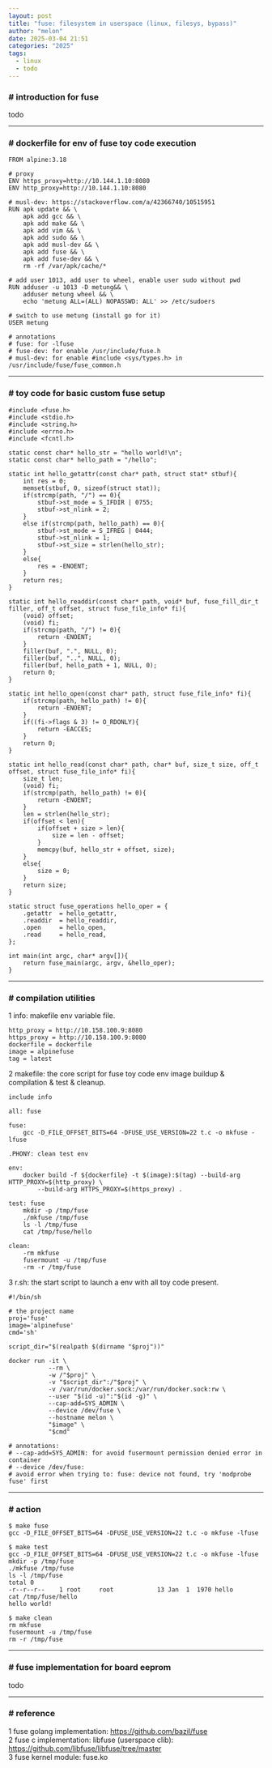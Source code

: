 ```yaml
---
layout: post
title: "fuse: filesystem in userspace (linux, filesys, bypass)"
author: "melon"
date: 2025-03-04 21:51
categories: "2025"
tags:
  - linux
  - todo
---
```


### # introduction for fuse
todo

<hr>

### # dockerfile for env of fuse toy code execution

```text
FROM alpine:3.18

# proxy
ENV https_proxy=http://10.144.1.10:8080
ENV http_proxy=http://10.144.1.10:8080

# musl-dev: https://stackoverflow.com/a/42366740/10515951
RUN apk update && \
    apk add gcc && \
    apk add make && \
    apk add vim && \
    apk add sudo && \
    apk add musl-dev && \
    apk add fuse && \
    apk add fuse-dev && \
    rm -rf /var/apk/cache/*

# add user 1013, add user to wheel, enable user sudo without pwd
RUN adduser -u 1013 -D metung&& \
    adduser metung wheel && \
    echo 'metung ALL=(ALL) NOPASSWD: ALL' >> /etc/sudoers

# switch to use metung (install go for it)
USER metung

# annotations
# fuse: for -lfuse
# fuse-dev: for enable /usr/include/fuse.h
# musl-dev: for enable #include <sys/types.h> in /usr/include/fuse/fuse_common.h
```

<hr>

### # toy code for basic custom fuse setup

```text
#include <fuse.h>
#include <stdio.h>
#include <string.h>
#include <errno.h>
#include <fcntl.h>

static const char* hello_str = "hello world!\n";
static const char* hello_path = "/hello";

static int hello_getattr(const char* path, struct stat* stbuf){
    int res = 0;
    memset(stbuf, 0, sizeof(struct stat));
    if(strcmp(path, "/") == 0){
        stbuf->st_mode = S_IFDIR | 0755;
        stbuf->st_nlink = 2;
    }
    else if(strcmp(path, hello_path) == 0){
        stbuf->st_mode = S_IFREG | 0444;
        stbuf->st_nlink = 1;
        stbuf->st_size = strlen(hello_str);
    }
    else{
        res = -ENOENT;
    }
    return res;
}

static int hello_readdir(const char* path, void* buf, fuse_fill_dir_t filler, off_t offset, struct fuse_file_info* fi){
    (void) offset;
    (void) fi;
    if(strcmp(path, "/") != 0){
        return -ENOENT;
    }
    filler(buf, ".", NULL, 0);
    filler(buf, "..", NULL, 0);
    filler(buf, hello_path + 1, NULL, 0);
    return 0;
}

static int hello_open(const char* path, struct fuse_file_info* fi){
    if(strcmp(path, hello_path) != 0){
        return -ENOENT;
    }
    if((fi->flags & 3) != O_RDONLY){
        return -EACCES;
    }
    return 0;
}

static int hello_read(const char* path, char* buf, size_t size, off_t offset, struct fuse_file_info* fi){
    size_t len;
    (void) fi;
    if(strcmp(path, hello_path) != 0){
        return -ENOENT;
    }
    len = strlen(hello_str);
    if(offset < len){
        if(offset + size > len){
            size = len - offset;
        }
        memcpy(buf, hello_str + offset, size);
    }
    else{
        size = 0;
    }
    return size;
}

static struct fuse_operations hello_oper = {
    .getattr  = hello_getattr,
    .readdir  = hello_readdir,
    .open     = hello_open,
    .read     = hello_read,
};

int main(int argc, char* argv[]){
    return fuse_main(argc, argv, &hello_oper);
}
```

<hr>

### # compilation utilities
1 info: makefile env variable file.

```text
http_proxy = http://10.158.100.9:8080
https_proxy = http://10.158.100.9:8080
dockerfile = dockerfile
image = alpinefuse
tag = latest
```

2 makefile: the core script for fuse toy code env image buildup & compilation & test & cleanup.

```text
include info

all: fuse

fuse:
	gcc -D_FILE_OFFSET_BITS=64 -DFUSE_USE_VERSION=22 t.c -o mkfuse -lfuse

.PHONY: clean test env

env:
	docker build -f ${dockerfile} -t $(image):$(tag) --build-arg HTTP_PROXY=$(http_proxy) \
		--build-arg HTTPS_PROXY=$(https_proxy) .

test: fuse 
	mkdir -p /tmp/fuse
	./mkfuse /tmp/fuse
	ls -l /tmp/fuse
	cat /tmp/fuse/hello

clean:
	-rm mkfuse
	fusermount -u /tmp/fuse
	-rm -r /tmp/fuse
```

3 r.sh: the start script to launch a env with all toy code present.

```text
#!/bin/sh

# the project name
proj='fuse'
image='alpinefuse'
cmd='sh'

script_dir="$(realpath $(dirname "$proj"))"

docker run -it \
           --rm \
           -w /"$proj" \
           -v "$script_dir":/"$proj" \
           -v /var/run/docker.sock:/var/run/docker.sock:rw \
           --user "$(id -u)":"$(id -g)" \
           --cap-add=SYS_ADMIN \
           --device /dev/fuse \
           --hostname melon \
           "$image" \
           "$cmd"

# annotations:
# --cap-add=SYS_ADMIN: for avoid fusermount permission denied error in container
# --device /dev/fuse: 
# avoid error when trying to: fuse: device not found, try 'modprobe fuse' first
```

<hr>

### # action

```text
$ make fuse
gcc -D_FILE_OFFSET_BITS=64 -DFUSE_USE_VERSION=22 t.c -o mkfuse -lfuse
```

```text
$ make test
gcc -D_FILE_OFFSET_BITS=64 -DFUSE_USE_VERSION=22 t.c -o mkfuse -lfuse
mkdir -p /tmp/fuse
./mkfuse /tmp/fuse
ls -l /tmp/fuse
total 0
-r--r--r--    1 root     root            13 Jan  1  1970 hello
cat /tmp/fuse/hello
hello world!
```

```text
$ make clean
rm mkfuse
fusermount -u /tmp/fuse
rm -r /tmp/fuse
```

<hr>

### # fuse implementation for board eeprom
todo

<hr>

### # reference
1 fuse golang implementation: https://github.com/bazil/fuse  
2 fuse c implementation: libfuse (userspace clib): https://github.com/libfuse/libfuse/tree/master  
3 fuse kernel module: fuse.ko

